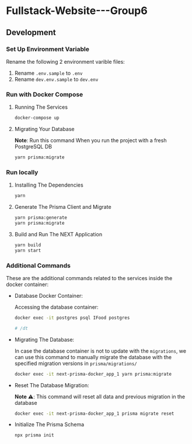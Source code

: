 # Fullstack-Website---Group6
## Development

### Set Up Environment Variable 

Rename the following 2 environment varible files:

1. Rename `.env.sample` to `.env`
2. Rename `dev.env.sample` to `dev.env`

### Run with Docker Compose

1. Running The Services

    ```bash
    docker-compose up
    ```

2. Migrating Your Database

    **Note**: Run this command When you run the project with a fresh PostgreSQL DB

    ```bash 
    yarn prisma:migrate
    ```

### Run locally

1. Installing The Dependencies

    ```bash
    yarn
    ```

2. Generate The Prisma Client and Migrate 

    ```bash
    yarn prisma:generate 
    yarn prisma:migrate 
    ```


2. Build and Run The NEXT Application

    ```bash
    yarn build
    yarn start
    ```

### Additional Commands

These are the additional commands related to the services inside the docker container:

- Database Docker Container:

    Accessing the database container:

    ```bash
    docker exec -it postgres psql IFood postgres

    # /dt
    ```

- Migrating The Database:

    In case the database container is not to update with the `migrations`, we can use this command to manually migrate the database with the specified migration versions in `prisma/migrations/`

    ```bash
    docker exec -it next-prisma-docker_app_1 yarn prisma:migrate
    ```

- Reset The Database Migration:

    **Note** :warning:: This command will reset all data and previous migration in the database

    ```bash
    docker exec -it next-prisma-docker_app_1 prisma migrate reset
    ```

- Initialize The Prisma Schema

    ```bash
    npx prisma init
    ```
